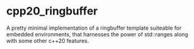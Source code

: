 # cpp20_ringbuffer

A pretty minimal implementation of a ringbuffer template suiteable for embedded environments, that harnesses the power of std::ranges along with some other c++20 features. 
